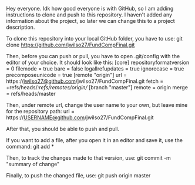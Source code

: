 Hey everyone.
Idk how good everyone is with GitHub, so I am adding instructions to clone and push to this repository.
I haven't added any information about the project, so later we can change this to a project description.

To clone this repository into your local GitHub folder, you have to use:
		git clone https://github.com/jwilso27/FundCompFinal.git

Then, before you can push or pull, you have to open .git/config with the editor
of your choice.  It should look like this:
[core]
        repositoryformatversion = 0
        filemode = true
        bare = false
        logallrefupdates = true
        ignorecase = true
        precomposeunicode = true
[remote "origin"]
        url = https://jwilso27@github.com/jwilso27/FundCompFinal.git
        fetch = +refs/heads/*:refs/remotes/origin/*
[branch "master"]
        remote = origin
        merge = refs/heads/master
        
Then, under remote url, change the user name to your own, but leave mine for
the repository path:
		url = https://USERNAME@github.com/jwilso27/FundCompFinal.git

After that, you should be able to push and pull.

If you want to add a file, after you open it in an editor and save it, use the
command:
		git add *
		
Then, to track the changes made to that version, use:
		git commit -m "summary of change"

Finally, to push the changed file, use:
		git push origin master
